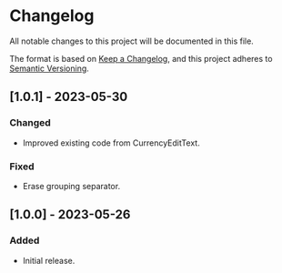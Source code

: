 # Changelog
All notable changes to this project will be documented in this file.

The format is based on [Keep a Changelog](https://keepachangelog.com/en/1.1.0/),
and this project adheres to [Semantic Versioning](https://semver.org/spec/v2.0.0.html).

## [1.0.1] - 2023-05-30

### Changed
- Improved existing code from CurrencyEditText.

### Fixed
- Erase grouping separator.


## [1.0.0] - 2023-05-26

### Added
- Initial release.
